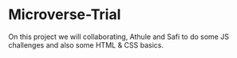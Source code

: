 # Microverse-Trial

On this project we will collaborating, Athule and Safi to do some JS challenges and also some HTML & CSS basics. 